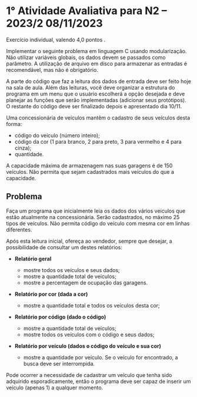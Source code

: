# 1° Atividade Avaliativa para N2 – 2023/2 08/11/2023

Exercício individual, valendo 4,0 pontos .

Implementar o seguinte problema em linguagem C usando modularização. Não utilizar variáveis globais, os
dados devem se passados como parâmetro. A utilização de arquivo em disco para armazenar as entradas é
recomendável, mas não é obrigatório.

A parte do código que faz a leitura dos dados de entrada deve ser feito hoje na sala de aula. Além das
leituras, você deve organizar a estrutura do programa em um menu que o usuário escolherá a opção
desejada e deve planejar as funções que serão implementadas (adicionar seus protótipos). O restante do
código deve ser finalizado depois e apresentado dia 10/11.

Uma concessionária de veículos mantêm o cadastro de seus veículos desta forma:

- código do veículo (número inteiro);
- código da cor (1 para branco, 2 para preto, 3 para vermelho e 4 para cinza);
- quantidade.

A capacidade máxima de armazenagem nas suas garagens é de 150 veículos. Não permita que sejam
cadastrados mais veículos do que a capacidade.

## Problema

Faça um programa que inicialmente leia os dados dos vários veículos que estão atualmente na
concessionária. Serão cadastrados, no máximo 25 tipos de veículos. Não permita código do veículo
com mesma cor em linhas diferentes.

Após esta leitura inicial, ofereça ao vendedor, sempre que desejar, a possibilidade de consultar um
destes relatórios:

- **Relatório geral**
  - mostre todos os veículos e seus dados;
  - mostre a quantidade total de veículos;
  - mostre a percentagem de ocupação das garagens.

- **Relatório por cor (dada a cor)**
  - mostre a quantidade total e todos os veículos desta cor;

- **Relatório por código (dado o código)**
  - mostre a quantidade total de veículos;
  - mostre todos os veículos com o código e seus dados;

- **Relatório por veículo (dados o código do veículo e sua cor)**
  - mostre a quantidade por veículo.
    Se o veículo for encontrado, a busca deve ser interrompida.

Pode ocorrer a necessidade de cadastrar um veículo que tenha sido adquirido esporadicamente, então o
programa deve ser capaz de inserir um veículo (apenas 1) a qualquer momento.
